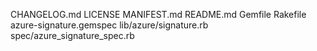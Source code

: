 CHANGELOG.md
LICENSE
MANIFEST.md
README.md
Gemfile
Rakefile
azure-signature.gemspec
lib/azure/signature.rb
spec/azure_signature_spec.rb
